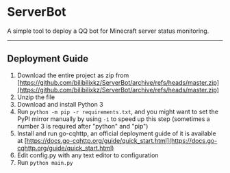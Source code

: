 # ServerBot

A simple tool to deploy a QQ bot for Minecraft server status monitoring.

---

## Deployment Guide
1. Download the entire project as zip from [https://github.com/bilibilixkz/ServerBot/archive/refs/heads/master.zip](https://github.com/bilibilixkz/ServerBot/archive/refs/heads/master.zip)
2. Unzip the file
3. Download and install Python 3
4. Run `python -m pip -r requirements.txt`, and you might want to set the PyPI mirror manually by using `-i` to speed up this step (sometimes a number 3 is required after "python" and "pip")
5. Install and run go-cqhttp, an official deployment guide of it is available at [https://docs.go-cqhttp.org/guide/quick_start.html](https://docs.go-cqhttp.org/guide/quick_start.html)
6. Edit config.py with any text editor to configuration
7. Run `python main.py`